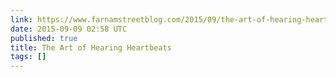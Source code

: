 ```yaml
---
link: https://www.farnamstreetblog.com/2015/09/the-art-of-hearing-heartbeats/
date: 2015-09-09 02:58 UTC
published: true
title: The Art of Hearing Heartbeats
tags: []
---
```



